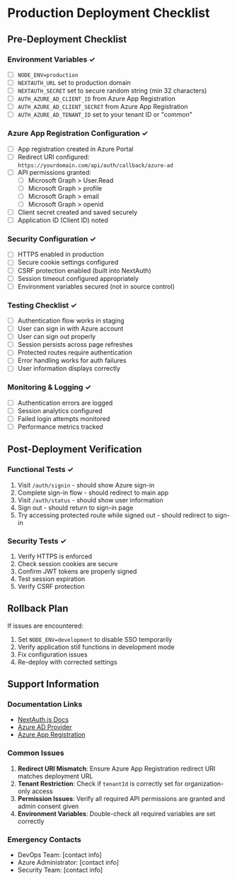 # Production Deployment Checklist

## Pre-Deployment Checklist

### Environment Variables ✓
- [ ] `NODE_ENV=production`
- [ ] `NEXTAUTH_URL` set to production domain
- [ ] `NEXTAUTH_SECRET` set to secure random string (min 32 characters)
- [ ] `AUTH_AZURE_AD_CLIENT_ID` from Azure App Registration
- [ ] `AUTH_AZURE_AD_CLIENT_SECRET` from Azure App Registration
- [ ] `AUTH_AZURE_AD_TENANT_ID` set to your tenant ID or "common"

### Azure App Registration Configuration ✓
- [ ] App registration created in Azure Portal
- [ ] Redirect URI configured: `https://yourdomain.com/api/auth/callback/azure-ad`
- [ ] API permissions granted:
  - [ ] Microsoft Graph > User.Read
  - [ ] Microsoft Graph > profile
  - [ ] Microsoft Graph > email
  - [ ] Microsoft Graph > openid
- [ ] Client secret created and saved securely
- [ ] Application ID (Client ID) noted

### Security Configuration ✓
- [ ] HTTPS enabled in production
- [ ] Secure cookie settings configured
- [ ] CSRF protection enabled (built into NextAuth)
- [ ] Session timeout configured appropriately
- [ ] Environment variables secured (not in source control)

### Testing Checklist ✓
- [ ] Authentication flow works in staging
- [ ] User can sign in with Azure account
- [ ] User can sign out properly
- [ ] Session persists across page refreshes
- [ ] Protected routes require authentication
- [ ] Error handling works for auth failures
- [ ] User information displays correctly

### Monitoring & Logging ✓
- [ ] Authentication errors are logged
- [ ] Session analytics configured
- [ ] Failed login attempts monitored
- [ ] Performance metrics tracked

## Post-Deployment Verification

### Functional Tests ✓
1. Visit `/auth/signin` - should show Azure sign-in
2. Complete sign-in flow - should redirect to main app
3. Visit `/auth/status` - should show user information
4. Sign out - should return to sign-in page
5. Try accessing protected route while signed out - should redirect to sign-in

### Security Tests ✓
1. Verify HTTPS is enforced
2. Check session cookies are secure
3. Confirm JWT tokens are properly signed
4. Test session expiration
5. Verify CSRF protection

## Rollback Plan

If issues are encountered:
1. Set `NODE_ENV=development` to disable SSO temporarily
2. Verify application still functions in development mode
3. Fix configuration issues
4. Re-deploy with corrected settings

## Support Information

### Documentation Links
- [NextAuth.js Docs](https://next-auth.js.org/)
- [Azure AD Provider](https://next-auth.js.org/providers/azure-ad)
- [Azure App Registration](https://docs.microsoft.com/en-us/azure/active-directory/develop/quickstart-register-app)

### Common Issues
1. **Redirect URI Mismatch**: Ensure Azure App Registration redirect URI matches deployment URL
2. **Tenant Restriction**: Check if `tenantId` is correctly set for organization-only access
3. **Permission Issues**: Verify all required API permissions are granted and admin consent given
4. **Environment Variables**: Double-check all required variables are set correctly

### Emergency Contacts
- DevOps Team: [contact info]
- Azure Administrator: [contact info]
- Security Team: [contact info]
